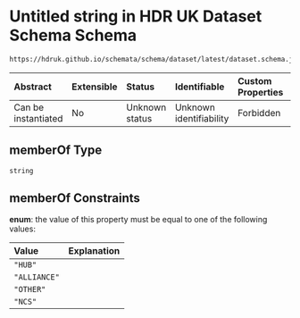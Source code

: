 # Untitled string in HDR UK Dataset Schema Schema

```txt
https://hdruk.github.io/schemata/schema/dataset/latest/dataset.schema.json#/definitions/memberOf
```



| Abstract            | Extensible | Status         | Identifiable            | Custom Properties | Additional Properties | Access Restrictions | Defined In                                                                                        |
| :------------------ | :--------- | :------------- | :---------------------- | :---------------- | :-------------------- | :------------------ | :------------------------------------------------------------------------------------------------ |
| Can be instantiated | No         | Unknown status | Unknown identifiability | Forbidden         | Allowed               | none                | [dataset.schema.json*](../../../schema/dataset/latest/dataset.schema.json "open original schema") |

## memberOf Type

`string`

## memberOf Constraints

**enum**: the value of this property must be equal to one of the following values:

| Value        | Explanation |
| :----------- | :---------- |
| `"HUB"`      |             |
| `"ALLIANCE"` |             |
| `"OTHER"`    |             |
| `"NCS"`      |             |
